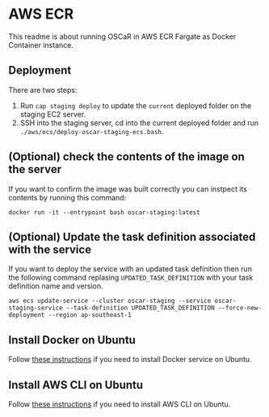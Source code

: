 # AWS ECR

This readme is about running OSCaR in AWS ECR Fargate as Docker Container instance.

## Deployment

There are two steps:

1. Run `cap staging deploy` to update the `current` deployed folder on the staging EC2 server.
1. SSH into the staging server, cd into the current deployed folder and run `./aws/ecs/deploy-oscar-staging-ecs.bash`.

## (Optional) check the contents of the image on the server

If you want to confirm the image was built correctly you can instpect its contents by running this command:

```
docker run -it --entrypoint bash oscar-staging:latest
```

## (Optional) Update the task definition associated with the service

If you want to deploy the service with an updated task definition then run the following command replasing `UPDATED_TASK_DEFINITION` with your task definition name and version.

```
aws ecs update-service --cluster oscar-staging --service oscar-staging-service --task-definition UPDATED_TASK_DEFINITION --force-new-deployment --region ap-southeast-1
```

## Install Docker on Ubuntu

Follow [these instructions](https://www.digitalocean.com/community/tutorials/how-to-install-and-use-docker-on-ubuntu-18-04) if you need to install Docker service on Ubuntu.

## Install AWS CLI on Ubuntu

Follow [these instructions](https://linuxhint.com/install_aws_cli_ubuntu/) if you need to install AWS CLI on Ubuntu.
